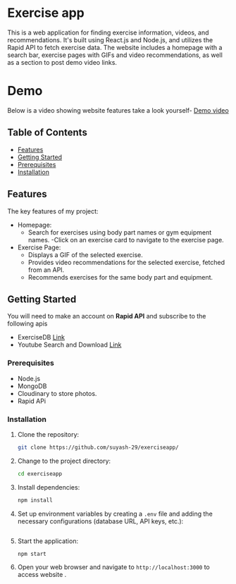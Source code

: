# Exercise app
 This is a web application for finding exercise information, videos, and recommendations. It's built using React.js and Node.js, and utilizes the Rapid API to fetch exercise data. The website includes a homepage with a search bar, exercise pages with GIFs and video recommendations, as well as a section to post demo video links.
 
# Demo
Below is a video showing website features take a look yourself- [Demo video](https://www.youtube.com/watch?v=Q00wQphT2v0)

## Table of Contents

- [Features](#features)
- [Getting Started](#getting-started)
- [Prerequisites](#prerequisites)
- [Installation](#installation)

## Features

The key features of my project:

- Homepage:
    - Search for exercises using body part names or gym equipment names.
    -Click on an exercise card to navigate to the exercise page.
- Exercise Page:
    - Displays a GIF of the selected exercise.
    - Provides video recommendations for the selected exercise, fetched from an API.
    - Recommends exercises for the same body part and equipment.

## Getting Started

You will need to make an account on **Rapid API** and subscribe to the following apis 
- ExerciseDB [Link](https://rapidapi.com/justin-WFnsXH_t6/api/exercisedb?utm_source=youtube.com%2FJavaScriptMastery&utm_medium=referral&utm_campaign=DevRel)
- Youtube Search and Download [Link](https://rapidapi.com/h0p3rwe/api/youtube-search-and-download?utm_source=youtube.com%2FJavaScriptMastery&utm_medium=referral&utm_campaign=DevRel)

### Prerequisites

- Node.js
- MongoDB
- Cloudinary to store photos.
- Rapid APi


### Installation

1. Clone the repository:

   ```bash
   git clone https://github.com/suyash-29/exerciseapp/
   ```

2. Change to the project directory:

   ```bash
   cd exerciseapp
   ```

3. Install dependencies:

   ```bash
   npm install
   ```

4. Set up environment variables by creating a `.env` file and adding the necessary configurations (database URL, API keys, etc.):

   ```plaintext
   
   ```

5. Start the application:

   ```bash
   npm start
   ```

6. Open your web browser and navigate to `http://localhost:3000` to access website .







